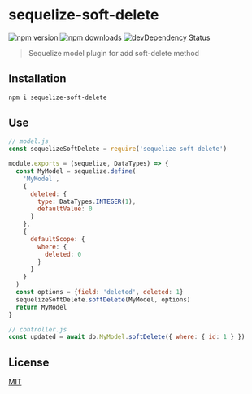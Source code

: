 # sequelize-soft-delete

[![npm version](https://img.shields.io/npm/v/sequelize-soft-delete.svg?style=flat-square)](https://www.npmjs.com/package/sequelize-soft-delete)
[![npm downloads](https://img.shields.io/npm/dm/sequelize-soft-delete.svg?style=flat-square)](https://www.npmjs.com/package/sequelize-soft-delete)
[![devDependency Status](https://img.shields.io/david/dev/eclass/sequelize-soft-delete.svg?style=flat-square)](https://david-dm.org/eclass/sequelize-soft-delete#info=devDependencies)

> Sequelize model plugin for add soft-delete method

## Installation

```bash
npm i sequelize-soft-delete
```

## Use

```js
// model.js
const sequelizeSoftDelete = require('sequelize-soft-delete')

module.exports = (sequelize, DataTypes) => {
  const MyModel = sequelize.define(
    'MyModel',
    {
      deleted: {
        type: DataTypes.INTEGER(1),
        defaultValue: 0
      }
    },
    {
      defaultScope: {
        where: {
          deleted: 0
        }
      }
    }
  )
  const options = {field: 'deleted', deleted: 1}
  sequelizeSoftDelete.softDelete(MyModel, options)
  return MyModel
}

// controller.js
const updated = await db.MyModel.softDelete({ where: { id: 1 } })
```

## License

[MIT](https://tldrlegal.com/license/mit-license)
